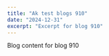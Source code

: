```yaml
---
title: "Ak test blogs 910"
date: "2024-12-31"
excerpt: "Excerpt for blog 910"
---
```


Blog content for blog 910